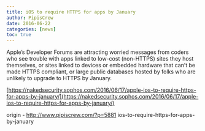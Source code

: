 ```yaml
---
title: iOS to require HTTPS for apps by January
author: PipisCrew
date: 2016-06-22
categories: [news]
toc: true
---
```


Apple’s Developer Forums are attracting worried messages from coders who see trouble with apps linked to low-cost (non-HTTPS) sites they host themselves, or sites linked to devices or embedded hardware that can’t be made HTTPS compliant, or large public databases hosted by folks who are unlikely to upgrade to HTTPS by January.

[https://nakedsecurity.sophos.com/2016/06/17/apple-ios-to-require-https-for-apps-by-january/](https://nakedsecurity.sophos.com/2016/06/17/apple-ios-to-require-https-for-apps-by-january/)

origin - http://www.pipiscrew.com/?p=5881 ios-to-require-https-for-apps-by-january